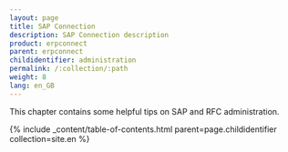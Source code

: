 ```yaml
---
layout: page
title: SAP Connection
description: SAP Connection description
product: erpconnect
parent: erpconnect
childidentifier: administration
permalink: /:collection/:path
weight: 8
lang: en_GB
---
```


This chapter contains some helpful tips on SAP and RFC administration.

{% include _content/table-of-contents.html parent=page.childidentifier collection=site.en %}
